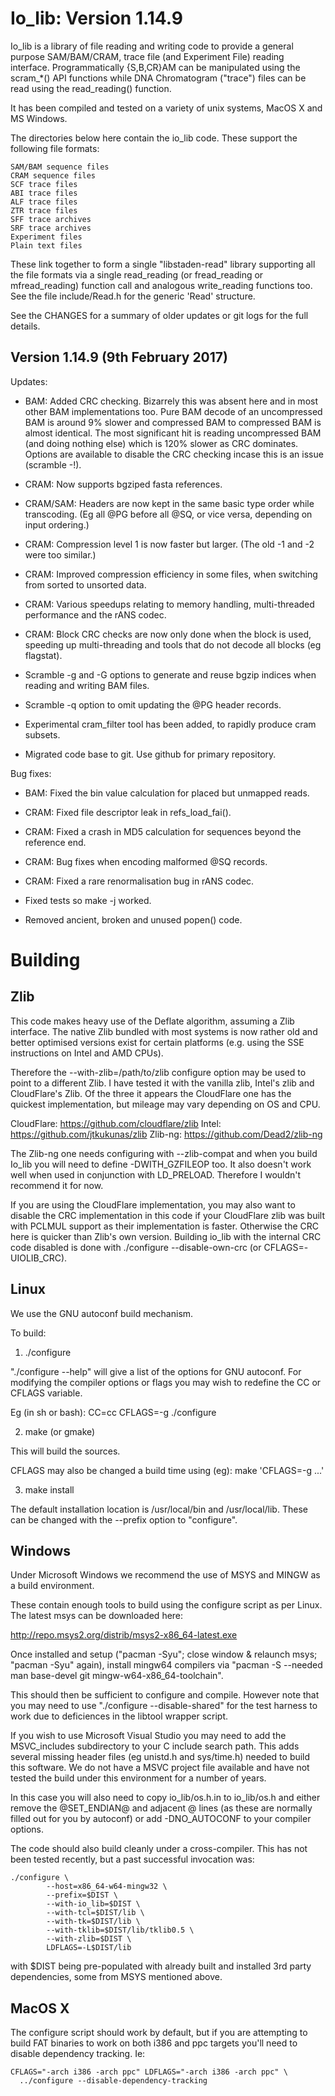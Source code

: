 Io_lib:  Version 1.14.9
=======================

Io_lib is a library of file reading and writing code to provide a general
purpose SAM/BAM/CRAM, trace file (and Experiment File) reading
interface.  Programmatically {S,B,CR}AM can be manipulated using the
scram_*() API functions while DNA Chromatogram ("trace") files  can be
read using the read_reading() function.

It has been compiled and tested on a variety of unix systems, MacOS X
and MS Windows.

The directories below here contain the io_lib code. These support the
following file formats:

	SAM/BAM sequence files
	CRAM sequence files
	SCF trace files
	ABI trace files
	ALF trace files
	ZTR trace files
	SFF trace archives
	SRF trace archives
	Experiment files
	Plain text files

These link together to form a single "libstaden-read" library supporting
all the file formats via a single read_reading (or fread_reading or
mfread_reading) function call and analogous write_reading functions
too. See the file include/Read.h for the generic 'Read' structure.

See the CHANGES for a summary of older updates or git logs for the
full details.

Version 1.14.9 (9th February 2017)
--------------

Updates:

* BAM: Added CRC checking.  Bizarrely this was absent here and in most
  other BAM implementations too.  Pure BAM decode of an uncompressed
  BAM is around 9% slower and compressed BAM to compressed BAM is
  almost identical.  The most significant hit is reading uncompressed
  BAM (and doing nothing else) which is 120% slower as CRC dominates.
  Options are available to disable the CRC checking incase this is an
  issue (scramble -!).

* CRAM: Now supports bgziped fasta references.

* CRAM/SAM: Headers are now kept in the same basic type order while
  transcoding. (Eg all @PG before all @SQ, or vice versa, depending on
  input ordering.)

* CRAM: Compression level 1 is now faster but larger. (The old -1 and
  -2 were too similar.)

* CRAM: Improved compression efficiency in some files, when switching
  from sorted to unsorted data.

* CRAM: Various speedups relating to memory handling,
  multi-threaded performance and the rANS codec.

* CRAM: Block CRC checks are now only done when the block is used,
  speeding up multi-threading and tools that do not decode all blocks
  (eg flagstat).

* Scramble -g and -G options to generate and reuse bgzip indices when
  reading and writing BAM files.

* Scramble -q option to omit updating the @PG header records.

* Experimental cram_filter tool has been added, to rapidly produce
  cram subsets.

* Migrated code base to git.  Use github for primary repository.

Bug fixes:

* BAM: Fixed the bin value calculation for placed but unmapped reads.

* CRAM: Fixed file descriptor leak in refs_load_fai().

* CRAM: Fixed a crash in MD5 calculation for sequences beyond the
  reference end.

* CRAM: Bug fixes when encoding malformed @SQ records.

* CRAM: Fixed a rare renormalisation bug in rANS codec.

* Fixed tests so make -j worked.

* Removed ancient, broken and unused popen() code.


Building
========


Zlib
----

This code makes heavy use of the Deflate algorithm, assuming a Zlib
interface.  The native Zlib bundled with most systems is now rather
old and better optimised versions exist for certain platforms
(e.g. using the SSE instructions on Intel and AMD CPUs).

Therefore the --with-zlib=/path/to/zlib configure option may be used
to point to a different Zlib.  I have tested it with the vanilla zlib,
Intel's zlib and CloudFlare's Zlib.  Of the three it appears the
CloudFlare one has the quickest implementation, but mileage may vary
depending on OS and CPU.  

CloudFlare: https://github.com/cloudflare/zlib
Intel:      https://github.com/jtkukunas/zlib
Zlib-ng:    https://github.com/Dead2/zlib-ng

The Zlib-ng one needs configuring with --zlib-compat and when you
build Io_lib you will need to define -DWITH_GZFILEOP too.  It also
doesn't work well when used in conjunction with LD_PRELOAD. Therefore
I wouldn't recommend it for now.

If you are using the CloudFlare implementation, you may also want to
disable the CRC implementation in this code if your CloudFlare zlib
was built with PCLMUL support as their implementation is faster.
Otherwise the CRC here is quicker than Zlib's own version.
Building io_lib with the internal CRC code disabled is done
with ./configure --disable-own-crc (or CFLAGS=-UIOLIB_CRC).


Linux
-----

We use the GNU autoconf build mechanism.

To build:

1. ./configure

"./configure --help" will give a list of the options for GNU autoconf. For
modifying the compiler options or flags you may wish to redefine the CC or
CFLAGS variable.

Eg (in sh or bash):
   CC=cc CFLAGS=-g ./configure

2. make (or gmake)

This will build the sources.

CFLAGS may also be changed a build time using (eg):
    make 'CFLAGS=-g ...'

3. make install

The default installation location is /usr/local/bin and /usr/local/lib. These
can be changed with the --prefix option to "configure".


Windows
-------

Under Microsoft Windows we recommend the use of MSYS and MINGW as a
build environment.

These contain enough tools to build using the configure script as per
Linux. The latest msys can be downloaded here:

   http://repo.msys2.org/distrib/msys2-x86_64-latest.exe

Once installed and setup ("pacman -Syu"; close window & relaunch msys;
"pacman -Syu" again), install mingw64 compilers via "pacman -S
--needed man base-devel git mingw-w64-x86_64-toolchain".

This should then be sufficient to configure and compile.  However note
that you may need to use "./configure --disable-shared" for the test
harness to work due to deficiences in the libtool wrapper script.

If you wish to use Microsoft Visual Studio you may need to add the
MSVC_includes subdirectory to your C include search path.  This
adds several missing header files (eg unistd.h and sys/time.h) needed
to build this software.  We do not have a MSVC project file available
and have not tested the build under this environment for a number of
years.

In this case you will also need to copy io_lib/os.h.in to io_lib/os.h
and either remove the @SET_ENDIAN@ and adjacent @ lines (as these are
normally filled out for you by autoconf) or add -DNO_AUTOCONF to your
compiler options.

The code should also build cleanly under a cross-compiler.  This has
not been tested recently, but a past successful invocation was:

    ./configure \
            --host=x86_64-w64-mingw32 \
            --prefix=$DIST \
            --with-io_lib=$DIST \
            --with-tcl=$DIST/lib \
            --with-tk=$DIST/lib \
            --with-tklib=$DIST/lib/tklib0.5 \
            --with-zlib=$DIST \
            LDFLAGS=-L$DIST/lib

with $DIST being pre-populated with already built and installed 3rd
party dependencies, some from MSYS mentioned above.



MacOS X
-------

The configure script should work by default, but if you are attempting
to build FAT binaries to work on both i386 and ppc targets you'll need
to disable dependency tracking. Ie:

    CFLAGS="-arch i386 -arch ppc" LDFLAGS="-arch i386 -arch ppc" \
      ../configure --disable-dependency-tracking
